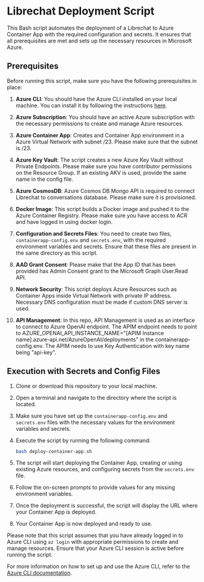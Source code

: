 # Librechat Deployment Script

This Bash script automates the deployment of a Librechat to Azure Container App with the required configuration and secrets. It ensures that all prerequisites are met and sets up the necessary resources in Microsoft Azure. 

## Prerequisites

Before running this script, make sure you have the following prerequisites in place:

1. **Azure CLI**: You should have the Azure CLI installed on your local machine. You can install it by following the instructions [here](https://docs.microsoft.com/en-us/cli/azure/install-azure-cli).

2. **Azure Subscription**: You should have an active Azure subscription with the necessary permissions to create and manage Azure resources.

3. **Azure Container App**: Creates and Container App environment in a Azure Virtual Network with subnet /23. Please make sure that the subnet is /23.

4. **Azure Key Vault**: The script creates a new Azure Key Vault without Private Endpoints. Please make sure you have contributor permissions on the Resource Group. If an existing AKV is used, provide the same name in the config file. 

5. **Azure CosmosDB**: Azure Cosmos DB Mongo API is required to connect Librechat to conversations database. Please make sure it is provisioned. 

6. **Docker Image**: This script builds a Docker image and pushed it to the Azure Container Registry. Please make sure you have access to ACR and have logged in using docker login. 

7. **Configuration and Secrets Files**: You need to create two files, `containerapp-config.env` and `secrets.env`, with the required environment variables and secrets. Ensure that these files are present in the same directory as this script.

8. **AAD Grant Consent**: Please make that the App ID that has been provided has Admin Consent grant to the Microsoft Graph User.Read API. 

9. **Network Security**: This script deploys Azure Resources such as Container Apps inside Virtual Network with private IP address. Necessary DNS configuration must be made if custom DNS server is used. 

10. **API Management**: In this repo, API Management is used as an interface to connect to Azure OpenAI endpoint. The APIM endpoint needs to point to AZURE_OPENAI_API_INSTANCE_NAME="[APIM Instance name].azure-api.net/AzureOpenAI/deployments" in the containerapp-config.env. The APIM needs to use Key Authentication with key name being "api-key".

## Execution with Secrets and Config Files

1. Clone or download this repository to your local machine.

2. Open a terminal and navigate to the directory where the script is located.

3. Make sure you have set up the `containerapp-config.env` and `secrets.env` files with the necessary values for the environment variables and secrets.

4. Execute the script by running the following command:

    ```bash
    bash deploy-container-app.sh
    ```

5. The script will start deploying the Container App, creating or using existing Azure resources, and configuring secrets from the `secrets.env` file.

6. Follow the on-screen prompts to provide values for any missing environment variables.

7. Once the deployment is successful, the script will display the URL where your Container App is deployed.

8. Your Container App is now deployed and ready to use.

Please note that this script assumes that you have already logged in to Azure CLI using `az login` with appropriate permissions to create and manage resources. Ensure that your Azure CLI session is active before running the script.

For more information on how to set up and use the Azure CLI, refer to the [Azure CLI documentation](https://docs.microsoft.com/en-us/cli/azure/install-azure-cli).
